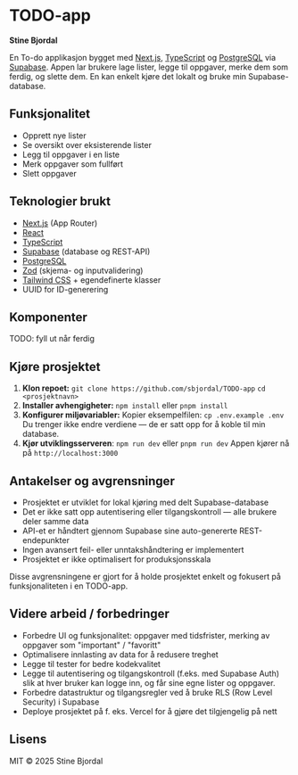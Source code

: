 # TODO-app
**Stine Bjordal**

En To-do applikasjon bygget med [Next.js](https://nextjs.org/), [TypeScript](https://www.typescriptlang.org/) og [PostgreSQL](https://www.postgresql.org/) via [Supabase](https://supabase.com/).
Appen lar brukere lage lister, legge til oppgaver, merke dem som ferdig, og slette dem. En kan enkelt kjøre det lokalt og bruke min Supabase-database.

## Funksjonalitet
- Opprett nye lister
- Se oversikt over eksisterende lister
- Legg til oppgaver i en liste
- Merk oppgaver som fullført
- Slett oppgaver

## Teknologier brukt
- [Next.js](https://nextjs.org/) (App Router)
- [React](https://react.dev/)
- [TypeScript](https://www.typescriptlang.org/)
- [Supabase](https://supabase.com/) (database og REST-API)
- [PostgreSQL](https://www.postgresql.org/)
- [Zod](https://zod.dev/) (skjema- og inputvalidering)
- [Tailwind CSS](https://tailwindcss.com/) + egendefinerte klasser
- UUID for ID-generering

## Komponenter
TODO: fyll ut når ferdig

## Kjøre prosjektet
1. **Klon repoet:**
`git clone https://github.com/sbjordal/TODO-app`
`cd <prosjektnavn>`
2. **Installer avhengigheter:**
`npm install` eller `pnpm install`
3. **Konfigurer miljøvariabler:**
Kopier eksempelfilen: `cp .env.example .env`  
Du trenger ikke endre verdiene — de er satt opp for å koble til min database.
4. **Kjør utviklingsserveren**: `npm run dev` eller `pnpm run dev`
Appen kjører nå på `http://localhost:3000`

## Antakelser og avgrensninger
- Prosjektet er utviklet for lokal kjøring med delt Supabase-database
- Det er ikke satt opp autentisering eller tilgangskontroll — alle brukere deler samme data
- API-et er håndtert gjennom Supabase sine auto-genererte REST-endepunkter
- Ingen avansert feil- eller unntakshåndtering er implementert
- Prosjektet er ikke optimalisert for produksjonsskala

Disse avgrensningene er gjort for å holde prosjektet enkelt og fokusert på funksjonaliteten i en TODO-app.

## Videre arbeid / forbedringer
- Forbedre UI og funksjonalitet: oppgaver med tidsfrister, merking av oppgaver som "important" / "favoritt"
- Optimalisere innlasting av data for å redusere treghet
- Legge til tester for bedre kodekvalitet
- Legge til autentisering og tilgangskontroll (f.eks. med Supabase Auth) slik at hver bruker kan logge inn, og får sine egne lister og oppgaver.
- Forbedre datastruktur og tilgangsregler ved å bruke RLS (Row Level Security) i Supabase
- Deploye prosjektet på f. eks. Vercel for å gjøre det tilgjengelig på nett

## Lisens

MIT © 2025 Stine Bjordal